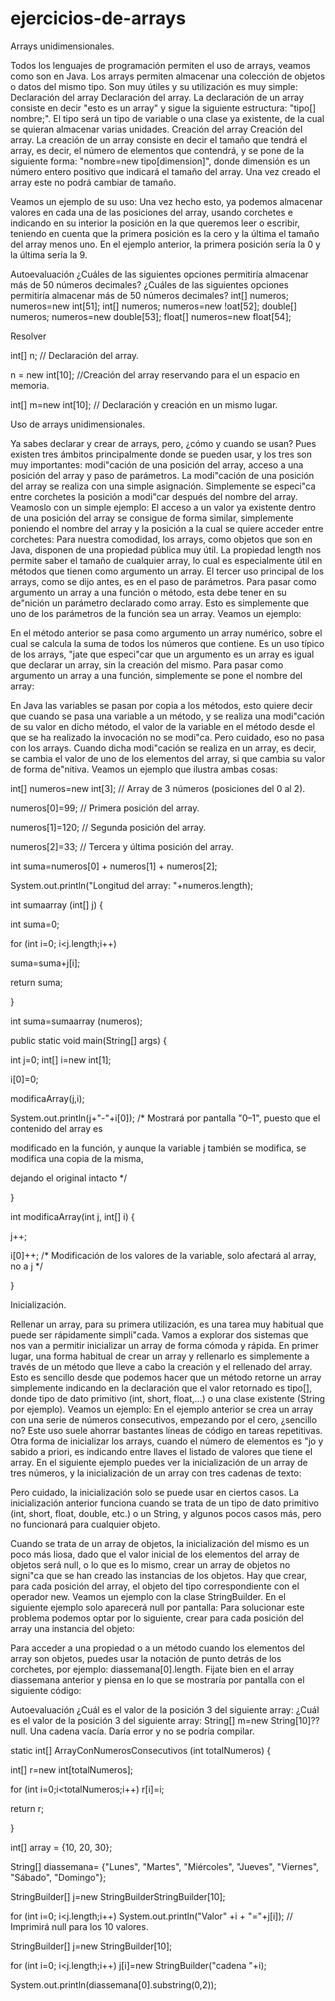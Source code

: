 # ejercicios-de-arrays

Arrays unidimensionales.

Todos los lenguajes de programación permiten el uso de arrays, veamos como son en Java.
Los arrays permiten almacenar una colección de objetos o datos del mismo tipo. Son muy útiles y su utilización es muy simple:
Declaración del array Declaración del array. La declaración de un array consiste en decir "esto es un array" y sigue la siguiente estructura: "tipo[] nombre;". El
tipo será un tipo de variable o una clase ya existente, de la cual se quieran almacenar varias unidades.
Creación del array Creación del array. La creación de un array consiste en decir el tamaño que tendrá el array, es decir, el número de elementos que
contendrá, y se pone de la siguiente forma: "nombre=new tipo[dimension]", donde dimensión es un número entero positivo que indicará el
tamaño del array. Una vez creado el array este no podrá cambiar de tamaño.

Veamos un ejemplo de su uso:
Una vez hecho esto, ya podemos almacenar valores en cada una de las posiciones del array, usando corchetes e indicando en su interior la
posición en la que queremos leer o escribir, teniendo en cuenta que la primera posición es la cero y la última el tamaño del array menos uno. En
el ejemplo anterior, la primera posición sería la 0 y la última sería la 9.


Autoevaluación
¿Cuáles de las siguientes opciones permitiría almacenar más de 50 números decimales? ¿Cuáles de las siguientes opciones permitiría almacenar más de 50 números decimales?
 int[] numeros; numeros=new int[51]; 
 int[] numeros; numeros=new !oat[52]; 
 double[] numeros; numeros=new double[53]; 
float[] numeros=new float[54]; 

Resolver

int[] n; // Declaración del array.

n = new int[10]; //Creación del array reservando para el un espacio en memoria.

int[] m=new int[10]; // Declaración y creación en un mismo lugar.




Uso de arrays unidimensionales.


Ya sabes declarar y crear de arrays, pero, ¿cómo y cuando se usan? Pues existen tres ámbitos principalmente donde se pueden usar, y los tres
son muy importantes: modi"cación de una posición del array, acceso a una posición del array y paso de parámetros.
La modi"cación de una posición del array se realiza con una simple asignación. Simplemente se especi"ca entre corchetes la posición a
modi"car después del nombre del array. Veamoslo con un simple ejemplo:
El acceso a un valor ya existente dentro de una posición del array se consigue de forma similar, simplemente poniendo el nombre del array y la
posición a la cual se quiere acceder entre corchetes:
Para nuestra comodidad, los arrays, como objetos que son en Java, disponen de una propiedad pública muy útil. La propiedad length nos
permite saber el tamaño de cualquier array, lo cual es especialmente útil en métodos que tienen como argumento un array.
El tercer uso principal de los arrays, como se dijo antes, es en el paso de parámetros. Para pasar como argumento un array a una función o
método, esta debe tener en su de"nición un parámetro declarado como array. Esto es simplemente que uno de los parámetros de la función
sea un array. Veamos un ejemplo:

En el método anterior se pasa como argumento un array numérico, sobre el cual se calcula la suma de todos los números que contiene. Es un
uso típico de los arrays, "jate que especi"car que un argumento es un array es igual que declarar un array, sin la creación del mismo. Para pasar
como argumento un array a una función, simplemente se pone el nombre del array:

En Java las variables se pasan por copia a los métodos, esto quiere decir que cuando se pasa una variable a un método, y se realiza una
modi"cación de su valor en dicho método, el valor de la variable en el método desde el que se ha realizado la invocación no se modi"ca. Pero
cuidado, eso no pasa con los arrays. Cuando dicha modi"cación se realiza en un array, es decir, se cambia el valor de uno de los elementos del
array, si que cambia su valor de forma de"nitiva. Veamos un ejemplo que ilustra ambas cosas:

int[] numeros=new int[3]; // Array de 3 números (posiciones del 0 al 2).

numeros[0]=99; // Primera posición del array.

numeros[1]=120; // Segunda posición del array.

numeros[2]=33; // Tercera y última posición del array.

int suma=numeros[0] + numeros[1] + numeros[2];

System.out.println("Longitud del array: "+numeros.length);

int sumaarray (int[] j) {

 int suma=0;
 
 for (int i=0; i<j.length;i++)
 
 suma=suma+j[i];
 
 return suma;
 
}

int suma=sumaarray (numeros);

public static void main(String[] args) {

 int j=0; int[] i=new int[1]; 
 
 i[0]=0;
 
 modificaArray(j,i);
 
 System.out.println(j+"-"+i[0]); /* Mostrará por pantalla "0–1", puesto que el contenido del array es 
 
 modificado en la función, y aunque la variable j también se modifica, se modifica una copia de la misma,
 
dejando el original intacto */

}

int modificaArray(int j, int[] i) {

 j++;
 
 i[0]++; /* Modificación de los valores de la variable, solo afectará al array, no a j */
 
}

Inicialización.

Rellenar un array, para su primera utilización, es una tarea muy habitual que puede ser rápidamente simpli"cada. Vamos a explorar dos
sistemas que nos van a permitir inicializar un array de forma cómoda y rápida.
En primer lugar, una forma habitual de crear un array y rellenarlo es simplemente a través de un método que lleve a cabo la creación y el
rellenado del array. Esto es sencillo desde que podemos hacer que un método retorne un array simplemente indicando en la declaración que el
valor retornado es tipo[], donde tipo de dato primitivo (int, short, float,...) o una clase existente (String por ejemplo). Veamos un ejemplo:
En el ejemplo anterior se crea un array con una serie de números consecutivos, empezando por el cero, ¿sencillo no? Este uso suele ahorrar
bastantes líneas de código en tareas repetitivas. Otra forma de inicializar los arrays, cuando el número de elementos es "jo y sabido a priori, es
indicando entre llaves el listado de valores que tiene el array. En el siguiente ejemplo puedes ver la inicialización de un array de tres números, y
la inicialización de un array con tres cadenas de texto:

Pero cuidado, la inicialización solo se puede usar en ciertos casos. La inicialización anterior funciona cuando se trata de un tipo de dato primitivo
(int, short, float, double, etc.) o un String, y algunos pocos casos más, pero no funcionará para cualquier objeto.

Cuando se trata de un array de objetos, la inicialización del mismo es un poco más liosa, dado que el valor inicial de los elementos del array de
objetos será null, o lo que es lo mismo, crear un array de objetos no signi"ca que se han creado las instancias de los objetos. Hay que crear,
para cada posición del array, el objeto del tipo correspondiente con el operador new. Veamos un ejemplo con la clase StringBuilder. En el
siguiente ejemplo solo aparecerá null por pantalla:
Para solucionar este problema podemos optar por lo siguiente, crear para cada posición del array una instancia del objeto:

Para acceder a una propiedad o a un método cuando los elementos del array son objetos, puedes usar la notación de punto detrás de los
corchetes, por ejemplo: diassemana[0].length. Fijate bien en el array diassemana anterior y piensa en lo que se mostraría por pantalla con el
siguiente código:


Autoevaluación
¿Cuál es el valor de la posición 3 del siguiente array: ¿Cuál es el valor de la posición 3 del siguiente array: String[] m=new String[10]??
 null. 
 Una cadena vacía. 
 Daría error y no se podría compilar. 
 
static int[] ArrayConNumerosConsecutivos (int totalNumeros) {

 int[] r=new int[totalNumeros];
 
 for (int i=0;i<totalNumeros;i++) r[i]=i;
 
 return r;
 
}

int[] array = {10, 20, 30};

String[] diassemana= {"Lunes", "Martes", "Miércoles", "Jueves", "Viernes", "Sábado", "Domingo"};

StringBuilder[] j=new StringBuilderStringBuilder[10];

for (int i=0; i<j.length;i++) System.out.println("Valor" +i + "="+j[i]); // Imprimirá null para los 10 valores.

StringBuilder[] j=new StringBuilder[10];

for (int i=0; i<j.length;i++) j[i]=new StringBuilder("cadena "+i); 

System.out.println(diassemana[0].substring(0,2)); 
